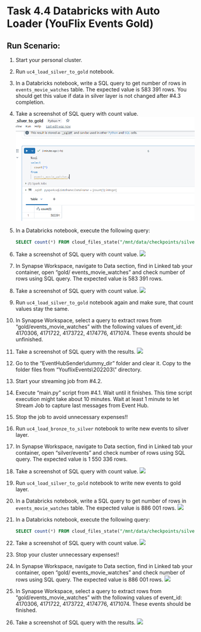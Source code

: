 # Task 4.4 Databricks with Auto Loader (YouFlix Events Gold)

## Run Scenario:

1. Start your personal cluster.
2. Run `uc4_load_silver_to_gold` notebook.
3. In a Databricks notebook, write a SQL query to get number of rows in `events_movie_watches` table. The
   expected value is 583 391 rows. You should get this value if data in silver layer is not changed after #4.3
   completion.
4. Take a screenshot of SQL query with count value.
    ![](./screenshots/count-in-gold-1.png)

5. In a Databricks notebook, execute the following query:
    ```sql
   SELECT count(*) FROM cloud_files_state("/mnt/data/checkpoints/silver/events");
   ```
6. Take a screenshot of SQL query with count value.
   ![](./screenshots/count-in-silver-1.png)

7. In Synapse Workspace, navigate to Data section, find in Linked tab your container, open “gold/
   events_movie_watches” and check number of rows using SQL query. The expected value is 583 391 rows.
8. Take a screenshot of SQL query with count value.
    ![](./screenshots/count-in-gold-synapse.png)

9. Run `uc4_load_silver_to_gold` notebook again and make sure, that count values stay the same.
10. In Synapse Workspace, select a query to extract rows from “gold/events_movie_watches” with the
    following values of event_id: 4170306, 4171722, 4173722, 4174776, 4171074. These events should be
    unfinished.
11. Take a screenshot of SQL query with the results.
    ![](./screenshots/events-unfinished.png)

12. Go to the “EventHubSender\dummy_dir” folder and clear it. Copy to the folder files from
    “YouflixEvents\202203\” directory.
13. Start your streaming job from #4.2.
14. Execute “main.py” script from #4.1. Wait until it finishes. This time script execution might take about 10
    minutes. Wait at least 1 minute to let Stream Job to capture last messages from Event Hub.
15. Stop the job to avoid unnecessary expenses!!
16. Run `uc4_load_bronze_to_silver` notebook to write new events to silver layer.
17. In Synapse Workspace, navigate to Data section, find in Linked tab your container, open “silver/events” and
    check number of rows using SQL query. The expected value is 1 550 336 rows.
18. Take a screenshot of SQL query with count value.
    ![](./screenshots/events-in-silver-synapse-2.png)

19. Run `uc4_load_silver_to_gold` notebook to write new events to gold layer.
20. In a Databricks notebook, write a SQL query to get number of rows in `events_movie_watches` table. The
    expected value is 886 001 rows.
    ![](./screenshots/count-in-gold-2.png)

21. In a Databricks notebook, execute the following query:
    ```sql
    SELECT count(*) FROM cloud_files_state("/mnt/data/checkpoints/silver/events");
    ```
22. Take a screenshot of SQL query with count value.
    ![](./screenshots/count-in-silver-2.png)

23. Stop your cluster unnecessary expenses!!
24. In Synapse Workspace, navigate to Data section, find in Linked tab your container, open “gold/
    events_movie_watches” and check number of rows using SQL query. The expected value is 886 001 rows.
    ![](./screenshots/count-in-gold-synapse-2.png)

25. In Synapse Workspace, select a query to extract rows from “gold/events_movie_watches” with the
    following values of event_id: 4170306, 4171722, 4173722, 4174776, 4171074. These events should be
    finished.
26. Take a screenshot of SQL query with the results.
    ![](./screenshots/events-finished.png)